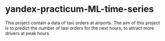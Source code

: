 # yandex-practicum-ML-time-series
This project contain a data of taxi orders at airports. The aim of this project is to predict the number of taxi orders for the next hours, to attract more drivers at peak hours.
